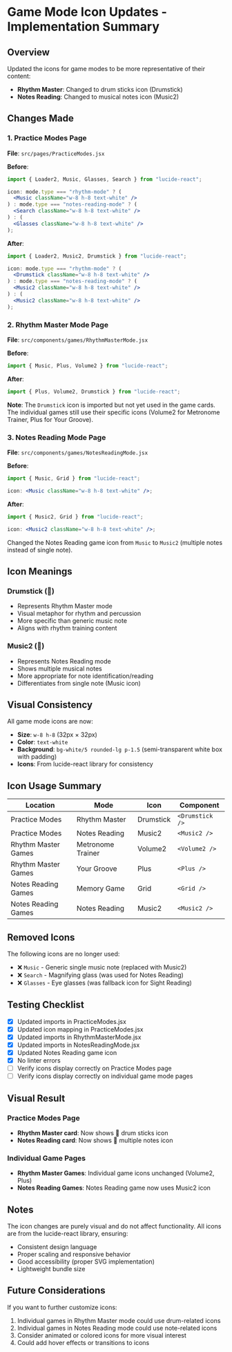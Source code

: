 # Game Mode Icon Updates - Implementation Summary

## Overview

Updated the icons for game modes to be more representative of their content:

- **Rhythm Master**: Changed to drum sticks icon (Drumstick)
- **Notes Reading**: Changed to musical notes icon (Music2)

## Changes Made

### 1. Practice Modes Page

**File**: `src/pages/PracticeModes.jsx`

**Before**:

```jsx
import { Loader2, Music, Glasses, Search } from "lucide-react";

icon: mode.type === "rhythm-mode" ? (
  <Music className="w-8 h-8 text-white" />
) : mode.type === "notes-reading-mode" ? (
  <Search className="w-8 h-8 text-white" />
) : (
  <Glasses className="w-8 h-8 text-white" />
);
```

**After**:

```jsx
import { Loader2, Music2, Drumstick } from "lucide-react";

icon: mode.type === "rhythm-mode" ? (
  <Drumstick className="w-8 h-8 text-white" />
) : mode.type === "notes-reading-mode" ? (
  <Music2 className="w-8 h-8 text-white" />
) : (
  <Music2 className="w-8 h-8 text-white" />
);
```

### 2. Rhythm Master Mode Page

**File**: `src/components/games/RhythmMasterMode.jsx`

**Before**:

```jsx
import { Music, Plus, Volume2 } from "lucide-react";
```

**After**:

```jsx
import { Plus, Volume2, Drumstick } from "lucide-react";
```

**Note**: The `Drumstick` icon is imported but not yet used in the game cards. The individual games still use their specific icons (Volume2 for Metronome Trainer, Plus for Your Groove).

### 3. Notes Reading Mode Page

**File**: `src/components/games/NotesReadingMode.jsx`

**Before**:

```jsx
import { Music, Grid } from "lucide-react";

icon: <Music className="w-8 h-8 text-white" />;
```

**After**:

```jsx
import { Music2, Grid } from "lucide-react";

icon: <Music2 className="w-8 h-8 text-white" />;
```

Changed the Notes Reading game icon from `Music` to `Music2` (multiple notes instead of single note).

## Icon Meanings

### Drumstick (🥁)

- Represents Rhythm Master mode
- Visual metaphor for rhythm and percussion
- More specific than generic music note
- Aligns with rhythm training content

### Music2 (🎵)

- Represents Notes Reading mode
- Shows multiple musical notes
- More appropriate for note identification/reading
- Differentiates from single note (Music icon)

## Visual Consistency

All game mode icons are now:

- **Size**: `w-8 h-8` (32px × 32px)
- **Color**: `text-white`
- **Background**: `bg-white/5 rounded-lg p-1.5` (semi-transparent white box with padding)
- **Icons**: From lucide-react library for consistency

## Icon Usage Summary

| Location            | Mode              | Icon      | Component       |
| ------------------- | ----------------- | --------- | --------------- |
| Practice Modes      | Rhythm Master     | Drumstick | `<Drumstick />` |
| Practice Modes      | Notes Reading     | Music2    | `<Music2 />`    |
| Rhythm Master Games | Metronome Trainer | Volume2   | `<Volume2 />`   |
| Rhythm Master Games | Your Groove       | Plus      | `<Plus />`      |
| Notes Reading Games | Memory Game       | Grid      | `<Grid />`      |
| Notes Reading Games | Notes Reading     | Music2    | `<Music2 />`    |

## Removed Icons

The following icons are no longer used:

- ❌ `Music` - Generic single music note (replaced with Music2)
- ❌ `Search` - Magnifying glass (was used for Notes Reading)
- ❌ `Glasses` - Eye glasses (was fallback icon for Sight Reading)

## Testing Checklist

- [x] Updated imports in PracticeModes.jsx
- [x] Updated icon mapping in PracticeModes.jsx
- [x] Updated imports in RhythmMasterMode.jsx
- [x] Updated imports in NotesReadingMode.jsx
- [x] Updated Notes Reading game icon
- [x] No linter errors
- [ ] Verify icons display correctly on Practice Modes page
- [ ] Verify icons display correctly on individual game mode pages

## Visual Result

### Practice Modes Page

- **Rhythm Master card**: Now shows 🥁 drum sticks icon
- **Notes Reading card**: Now shows 🎵 multiple notes icon

### Individual Game Pages

- **Rhythm Master Games**: Individual game icons unchanged (Volume2, Plus)
- **Notes Reading Games**: Notes Reading game now uses Music2 icon

## Notes

The icon changes are purely visual and do not affect functionality. All icons are from the lucide-react library, ensuring:

- Consistent design language
- Proper scaling and responsive behavior
- Good accessibility (proper SVG implementation)
- Lightweight bundle size

## Future Considerations

If you want to further customize icons:

1. Individual games in Rhythm Master mode could use drum-related icons
2. Individual games in Notes Reading mode could use note-related icons
3. Consider animated or colored icons for more visual interest
4. Could add hover effects or transitions to icons
